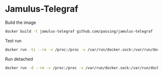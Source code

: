 # Jamulus-Telegraf

Build the image

```sh
docker build -t jamulus-telegraf github.com/passing/jamulus-telegraf
```

Test run

```sh
docker run -ti --rm -v /proc:/proc -v /var/run/docker.sock:/var/run/docker.sock --env-file env jamulus-telegraf --test
```

Run detached

```sh
docker run -d --rm -v /proc:/proc -v /var/run/docker.sock:/var/run/docker.sock --env-file env --name jamulus-telegraf jamulus-telegraf
```
